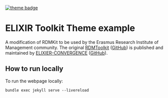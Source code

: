 [![theme badge](https://img.shields.io/badge/ELIXIR%20toolkit%20theme-jekyll-blue?color=0d6efd)](https://github.com/ELIXIR-Belgium/elixir-toolkit-theme)

# ELIXIR Toolkit Theme example

A modification of RDMKit to be used by the Erasmus Research Institute of Management community. The original [RDMToolkit](https://rdmkit.elixir-europe.org/) ([GitHub](https://github.com/elixir-europe/rdmkit)) is published and maintained by [ELIXIER-CONVERGENCE](https://elixir-europe.org/about-us/how-funded/eu-projects/converge) ([GitHub](https://github.com/elixir-europe)).

## How to run locally

To run the webpage locally:

`bundle exec jekyll serve --livereload`
